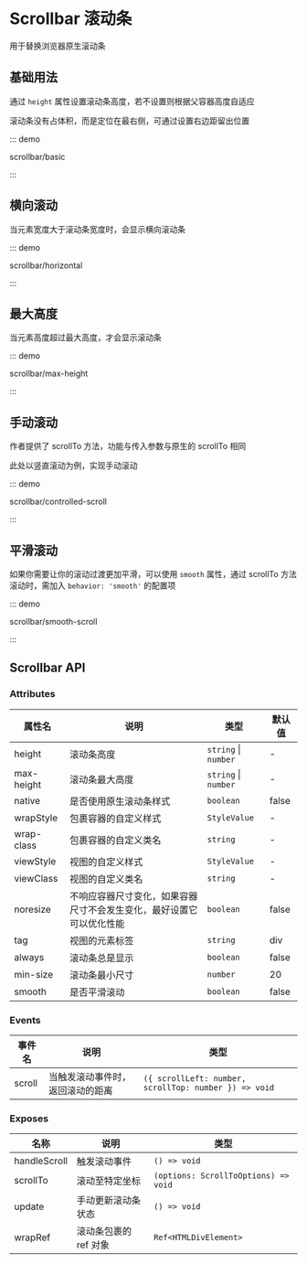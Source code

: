 # Scrollbar 滚动条

用于替换浏览器原生滚动条

## 基础用法

通过 `height` 属性设置滚动条高度，若不设置则根据父容器高度自适应

<VpTips name="ursule">

滚动条没有占体积，而是定位在最右侧，可通过设置右边距留出位置

</VpTips>

::: demo

scrollbar/basic

:::

## 横向滚动

当元素宽度大于滚动条宽度时，会显示横向滚动条

::: demo

scrollbar/horizontal

:::

## 最大高度

当元素高度超过最大高度，才会显示滚动条

::: demo

scrollbar/max-height

:::

## 手动滚动

作者提供了 scrollTo 方法，功能与传入参数与原生的 scrollTo 相同

此处以竖直滚动为例，实现手动滚动

::: demo

scrollbar/controlled-scroll

:::

## 平滑滚动

如果你需要让你的滚动过渡更加平滑，可以使用 `smooth` 属性，通过 scrollTo 方法滚动时，需加入 `behavior: 'smooth'` 的配置项

::: demo

scrollbar/smooth-scroll

:::

## Scrollbar API

### Attributes

| 属性名     | 说明                                                                 | 类型                 | 默认值 |
| ---------- | -------------------------------------------------------------------- | -------------------- | ------ |
| height     | 滚动条高度                                                           | `string` \| `number` | -      |
| max-height | 滚动条最大高度                                                       | `string` \| `number` | -      |
| native     | 是否使用原生滚动条样式                                               | `boolean`            | false  |
| wrapStyle  | 包裹容器的自定义样式                                                 | `StyleValue`         | -      |
| wrap-class | 包裹容器的自定义类名                                                 | `string`             | -      |
| viewStyle  | 视图的自定义样式                                                     | `StyleValue`         | -      |
| viewClass  | 视图的自定义类名                                                     | `string`             | -      |
| noresize   | 不响应容器尺寸变化，如果容器尺寸不会发生变化，最好设置它可以优化性能 | `boolean`            | false  |
| tag        | 视图的元素标签                                                       | `string`             | div    |
| always     | 滚动条总是显示                                                       | `boolean`            | false  |
| min-size   | 滚动条最小尺寸                                                       | `number`             | 20     |
| smooth     | 是否平滑滚动                                                         | `boolean`            | false  |

### Events

| 事件名 | 说明                             | 类型                                                  |
| ------ | -------------------------------- | ----------------------------------------------------- |
| scroll | 当触发滚动事件时，返回滚动的距离 | `({ scrollLeft: number, scrollTop: number }) => void` |

### Exposes

| 名称         | 说明                  | 类型                                 |
| ------------ | --------------------- | ------------------------------------ |
| handleScroll | 触发滚动事件          | `() => void`                         |
| scrollTo     | 滚动至特定坐标        | `(options: ScrollToOptions) => void` |
| update       | 手动更新滚动条状态    | `() => void`                         |
| wrapRef      | 滚动条包裹的 ref 对象 | `Ref<HTMLDivElement>`                |
